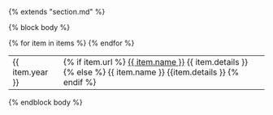 {% extends "section.md" %}

{% block body %}
<table class="table table-hover">
{% for item in items %}
<tr>
  <td class='col-md-1'>{{ item.year }}</td>
  <td>
    {% if item.url %}
        <a href="{{ item.url }}">{{ item.name }}</a> {{ item.details }}
    {% else %}
        {{ item.name }} {{item.details }}
    {% endif %}
  </td>
</tr>
{% endfor %}
</table>
{% endblock body %}

